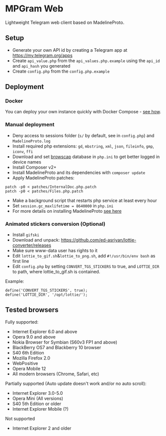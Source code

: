 # MPGram Web

Lightweight Telegram web client based on MadelineProto.

## Setup

- Generate your own API id by creating a Telegram app at <a href="https://my.telegram.org/apps">https://my.telegram.org/apps</a> 
- Create `api_value.php` from the `api_values.php.example` using the `api_id` and `api_hash` you generated
- Create `config.php` from the `config.php.example`

## Deployment

### Docker

You can deploy your own instance quickly with Docker Compose - [see how](https://github.com/shinovon/mpgram-web/blob/main/docker/README.md).

### Manual deployment

- Deny access to sessions folder (`s/` by default, see in `config.php`) and `MadelineProto.log`
- Install required php extensions: `gd`, `mbstring`, `xml`, `json`, `fileinfo`, `gmp`, `iconv`, `ffi`
- Download and set [browscap](https://browscap.org/) database in `php.ini` to get better logged in device names
- Install Composer v2+
- Install MadelineProto and its dependencies with `composer update`
- Apply MadelineProto patches:
```
patch -p0 < patches/InternalDoc.php.patch
patch -p0 < patches/Files.php.patch
```
- Make a background script that restarts php service at least every hour
- Set `session.gc_maxlifetime = 8640000` in `php.ini`
- For more details on installing MadelineProto <a href="https://docs.madelineproto.xyz/docs/REQUIREMENTS.html">see here</a>

### Animated stickers conversion (Optional)

- Install `gifski`
- Download and unpack: https://github.com/ed-asriyan/lottie-converter/releases
- Make sure www-data user has rights to it
- Edit `lottie_to_gif.sh`&`lottie_to_png.sh`, add `#!/usr/bin/env bash` as first line
- Edit `config.php` by setting `CONVERT_TGS_STICKERS` to true, and `LOTTIE_DIR` to path, where lottie_to_gif.sh is contained.

Example:
```
define('CONVERT_TGS_STICKERS', true);
define('LOTTIE_DIR', '/opt/lottie/');
```

## Tested browsers

Fully supported:

- Internet Explorer 6.0 and above
- Opera 9.0 and above
- Nokia Browser for Symbian (S60v3 FP1 and above)
- BlackBerry OS7 and Blackberry 10 browser
- S40 6th Edition
- Mozilla Firefox 2.0
- WebPositive
- Opera Mobile 12
- All modern browsers (Chrome, Safari, etc)

Partially supported (Auto update doesn't work and/or no auto scroll):

- Internet Explorer 3.0-5.0
- Opera Mini (All versions)
- S40 5th Edition or older
- Internet Explorer Mobile (?)

Not supported
- Internet Explorer 2 and older

